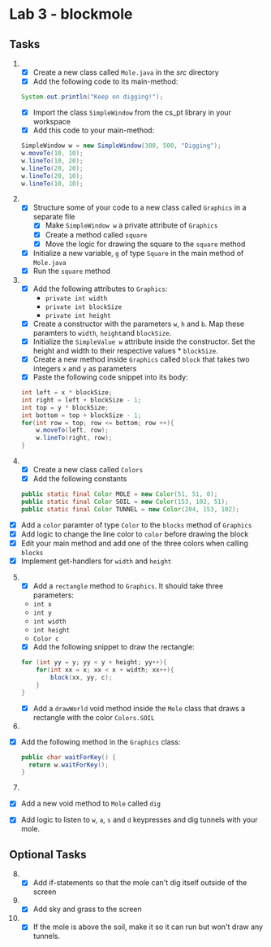 # Lab 3 - blockmole

## Tasks
1. 
   - [x] Create a new class called `Mole.java` in the *src* directory
   - [x] Add the following code to its main-method:
   ```java
   System.out.println("Keep on digging!");
   ```
   - [x] Import the class `SimpleWindow` from the cs_pt library in your workspace
   - [x] Add this code to your main-method:
   ```java
   SimpleWindow w = new SimpleWindow(300, 500, "Digging");
   w.moveTo(10, 10);
   w.lineTo(10, 20);
   w.lineTo(20, 20);
   w.lineTo(20, 10);
   w.lineTo(10, 10);
   ```

2. 
   - [x] Structure some of your code to a new class called `Graphics` in a separate file
     - [x] Make `SimpleWindow w` a private attribute of `Graphics`
     - [x] Create a method called `square`
     - [x] Move the logic for drawing the square to the `square` method
   - [x] Initialize a new variable, `g` of type `Square` in the main method of `Mole.java`
   - [x] Run the `square` method

3. 
   - [x] Add the following attributes to `Graphics`:
     - `private int width`
     - `private int blockSize`
     - `private int height`
   - [x] Create a constructor with the parameters `w`, `h` and `b`. Map these paramters to `width`, `height`and `blockSize`.
   - [x] Initialize the `SimpleValue w` attribute inside the constructor. Set the height and width to their respective values * `blockSize`.
   - [x] Create a new method inside `Graphics` called `block` that takes two integers `x` and `y` as parameters
   - [x] Paste the following code snippet into its body:
   ```java
   int left = x * blockSize;
   int right = left + blockSize - 1;
   int top = y * blockSize;
   int bottom = top + blockSize - 1;
   for(int row = top; row <= bottom; row ++){
       w.moveTo(left, row);
       w.lineTo(right, row);
   }
   ```

4. 
    - [x] Create a new class called `Colors`
    - [x] Add the following constants
    ```java
    public static final Color MOLE = new Color(51, 51, 0);
    public static final Color SOIL = new Color(153, 102, 51);
    public static final Color TUNNEL = new Color(204, 153, 102);
    ```
  - [x] Add a `color` paramter of type `Color` to the `blocks` method of `Graphics`
  - [x] Add logic to change the line color to `color` before drawing the block
  - [x] Edit your main method and add one of the three colors when calling `blocks`
  - [x] Implement get-handlers for `width` and `height` 
5. 
    - [x] Add a `rectangle` method to `Graphics`. It should take three parameters:
    - `int x`
    - `int y`
    - `int width`
    - `int height`
    - `Color c`
    - [x] Add the following snippet to draw the rectangle:
    ```java
    for (int yy = y; yy < y + height; yy++){
        for(int xx = x; xx < x + width; xx++){
            block(xx, yy, c);
        }
    }
    ```
    - [x] Add a `drawWorld` void method inside the `Mole` class that draws a rectangle with the color `Colors.SOIL`
6. 
  - [x] Add the following method in the `Graphics` class:
    ```java
    public char waitForKey() {
      return w.waitForKey();
    }
    ```
7. 
  - [x] Add a new void method to `Mole` called `dig`
  - [x] Add logic to listen to `w`, `a`, `s` and `d` keypresses and dig tunnels with your mole.


## Optional Tasks

8. 
   - [x] Add if-statements so that the mole can't dig itself outside of the screen
9. 
   - [x] Add sky and grass to the screen
10. 
    - [x] If the mole is above the soil, make it so it can run but won't draw any tunnels.
